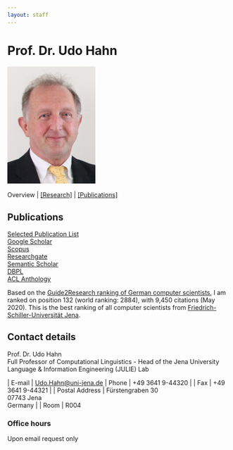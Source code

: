 ```yaml
---
layout: staff
---
```


# Prof. Dr. Udo Hahn

<div class="portrait">
  <img src="udo-hahn.JPG" width="200">
</div>

Overview | 
[[Research]](research.html) |
[[Publications]](publication.html)


## Publications

[Selected Publication List](publication.html)<br/>
[Google Scholar](https://scholar.google.com/citations?user=pSziNSkAAAAJ&hl=de)<br/>
[Scopus](http://www.scopus.com/authid/detail.url?authorId=57205400732)<br/>
[Researchgate](https://www.researchgate.net/profile/Udo_Hahn)<br/>
[Semantic Scholar](https://www.semanticscholar.org/author/Udo-Hahn/1744669)<br/>
[DBPL](https://dblp.org/pid/h/UdoHahn.html)<br/>
[ACL Anthology](https://www.aclweb.org/anthology/people/u/udo-hahn/)

Based on the [Guide2Research ranking of German computer scientists](http://guide2research.com/scientists/DE), I am ranked on position 132 (world ranking: 2884), with 9,450 citations (May 2020). This is the best ranking of all computer scientists from [Friedrich-Schiller-Universität Jena](https://www.uni-jena.de/en).




## Contact details
Prof. Dr. Udo Hahn<br/>
Full Professor of Computational Linguistics - Head of the Jena University Language & Information Engineering (JULIE) Lab

| E-mail | [Udo.Hahn@uni-jena.de](mailto:Udo.Hahn@uni-jena.de)
| Phone | +49 3641 9-44320 |
| Fax | +49 3641 9-44321 |
| Postal Address | Fürstengraben 30<br/> 07743 Jena<br/> Germany |
| Room | R004

### Office hours
Upon email request only
